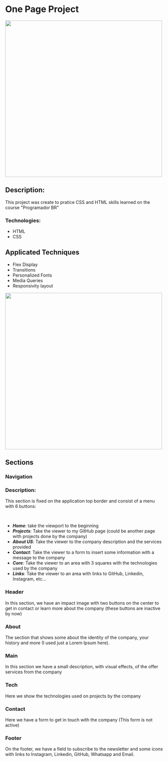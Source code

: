 # One Page Project

<img src = './gifs/full.gif' width = '500px'>

## Description:

<p>This project was create to pratice CSS and HTML skills learned on the course "Programador BR"</p>

### Technologies:

+ HTML
+ CSS

## Applicated Techniques

+ Flex Display
+ Transitions
+ Personalized Fonts
+ Media Queries
+ Responsivity layout 

<img src='./gifs/resp.gif' width = '500px'>

## Sections

### Navigation

### Description: 
<p>This section is fixed on the application top border and consist of a menu with 6 buttons: </p><br>

+ ***Home***: take the viewport to the beginning
+ ***Projects***: Take the viewer to my GitHub page (could be another page with projects done by the company)
+ ***About US***: Take the viewer to the company description and the services provided
+ ***Contact***: Take the viewer to a form to insert some information with a message to the company
+ ***Core***: Take the viewer to an area with 3 squares with the technologies used by the company
+ ***Links***: Take the viewer to an area with links to GitHub, Linkedin, Instagram, etc... 

### Header
<p>In this section, we have an impact image with two buttons on the center to get in contact or learn more about the company (these buttons are inactive by now)</p>

### About
<p>The section that shows some about the identity of the company, your history and more (I used just a Lorem Ipsum here).</p>

### Main
<p>In this section we have a small description, with visual effects, of the offer services from the company</p>

### Tech
<p>Here we show the technologies used on projects by the company</p>

### Contact
<p>Here we have a form to get in touch with the company (This form is not active)</p>

### Footer
<p>On the footer, we have a field to subscribe to the newsletter and some icons with links to Instagram, Linkedin, GitHub, Whatsapp and Email.</p>
